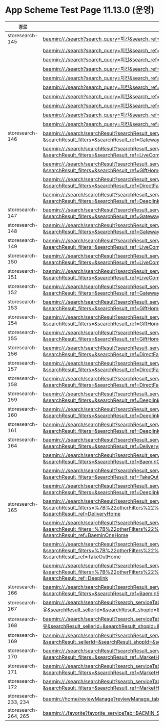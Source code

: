 # App Scheme Test Page 11.13.0 (운영)

<html>
  <head></head>
  <body>
    <table class="table table-striped">
    <thead>
    <tr>
        <th scope="col">경로</th>
        <th scope="col">App Scheme</th>
    </tr>
    </thead>
    <tbody>
    <tr>
        <td>
            storesearch-145
        </td>
        <td>
          <a class="baeminScheme" href="baemin://./search?search_query=치킨&search_ref=Gateway">baemin://./search?search_query=치킨&search_ref=Gateway</a>
        </td>
    </tr>
    <tr>
        <td>
        </td>
        <td>
          <a class="baeminScheme" href="baemin://./search?search_query=치킨&search_ref=DeliveryHome">baemin://./search?search_query=치킨&search_ref=DeliveryHome</a>
        </td>
    </tr>
    <tr>
        <td>
        </td>
        <td>
          <a class="baeminScheme" href="baemin://./search?search_query=치킨&search_ref=TakeOutHome">baemin://./search?search_query=치킨&search_ref=TakeOutHome</a>
        </td>
    </tr>
    <tr>
        <td>
        </td>
        <td>
          <a class="baeminScheme" href="baemin://./search?search_query=치킨&search_ref=MarketHome">baemin://./search?search_query=치킨&search_ref=MarketHome</a>
        </td>
    </tr>
    <tr>
        <td>
        </td>
        <td>
          <a class="baeminScheme" href="baemin://./search?search_query=치킨&search_ref=LiveCommerceHome">baemin://./search?search_query=치킨&search_ref=LiveCommerceHome</a>
        </td>
    </tr>
    <tr>
        <td>
        </td>
        <td>
          <a class="baeminScheme" href="baemin://./search?search_query=치킨&search_ref=GiftHome">baemin://./search?search_query=치킨&search_ref=GiftHome</a>
        </td>
    </tr>
    <tr>
        <td>
        </td>
        <td>
          <a class="baeminScheme" href="baemin://./search?search_query=치킨&search_ref=DirectFarmHome">baemin://./search?search_query=치킨&search_ref=DirectFarmHome</a>
        </td>
    </tr>
    <tr>
        <td>
        </td>
        <td>
          <a class="baeminScheme" href="baemin://./search?search_query=치킨&search_ref=Deeplink">baemin://./search?search_query=치킨&search_ref=Deeplink</a>
        </td>
    </tr>
    <tr>
        <td>
        </td>
        <td>
          <a class="baeminScheme" href="baemin://./search?search_query=치킨&search_ref=BaeminOneHome">baemin://./search?search_query=치킨&search_ref=BaeminOneHome</a>
        </td>
    </tr>
    <tr>
        <td>
        </td>
        <td>
          <a class="baeminScheme" href="baemin://./search?search_query=치킨&search_ref=BaeminStoreHome">baemin://./search?search_query=치킨&search_ref=BaeminStoreHome</a>
        </td>
    </tr>
    <tr>
        <td>
            storesearch-146
        </td>
        <td>
          <a class="baeminScheme" href="baemin://./search/searchResult?searchResult_serviceTab=ALL&searchResult_query=치킨&searchResult_filters=&searchResult_ref=Gateway">baemin://./search/searchResult?searchResult_serviceTab=ALL&searchResult_query=치킨&searchResult_filters=&searchResult_ref=Gateway</a>
        </td>
    </tr>
    <tr>
        <td>
        </td>
        <td>
          <a class="baeminScheme" href="baemin://./search/searchResult?searchResult_serviceTab=ALL&searchResult_query=치킨&searchResult_filters=&searchResult_ref=LiveCommerceHome">baemin://./search/searchResult?searchResult_serviceTab=ALL&searchResult_query=치킨&searchResult_filters=&searchResult_ref=LiveCommerceHome</a>
        </td>
    </tr>
    <tr>
        <td>
        </td>
        <td>
          <a class="baeminScheme" href="baemin://./search/searchResult?searchResult_serviceTab=ALL&searchResult_query=치킨&searchResult_filters=&searchResult_ref=GiftHome">baemin://./search/searchResult?searchResult_serviceTab=ALL&searchResult_query=치킨&searchResult_filters=&searchResult_ref=GiftHome</a>
        </td>
    </tr>
    <tr>
        <td>
        </td>
        <td>
          <a class="baeminScheme" href="baemin://./search/searchResult?searchResult_serviceTab=ALL&searchResult_query=치킨&searchResult_filters=&searchResult_ref=DirectFarmHome">baemin://./search/searchResult?searchResult_serviceTab=ALL&searchResult_query=치킨&searchResult_filters=&searchResult_ref=DirectFarmHome</a>
        </td>
    </tr>
    <tr>
        <td>
        </td>
        <td>
          <a class="baeminScheme" href="baemin://./search/searchResult?searchResult_serviceTab=ALL&searchResult_query=치킨&searchResult_filters=&searchResult_ref=Deeplink">baemin://./search/searchResult?searchResult_serviceTab=ALL&searchResult_query=치킨&searchResult_filters=&searchResult_ref=Deeplink</a>
        </td>
    </tr>
    <tr>
        <td>
            storesearch-147
        </td>
        <td>
          <a class="baeminScheme" href="baemin://./search/searchResult?searchResult_serviceTab=ALL&searchResult_query=피자헛&searchResult_filters=&searchResult_ref=Gateway">baemin://./search/searchResult?searchResult_serviceTab=ALL&searchResult_query=피자헛&searchResult_filters=&searchResult_ref=Gateway</a>
        </td>
    </tr>
    <tr>
        <td>
            storesearch-148
        </td>
        <td>
          <a class="baeminScheme" href="baemin://./search/searchResult?searchResult_serviceTab=ALL&searchResult_query=신발&searchResult_filters=&searchResult_ref=Gateway">baemin://./search/searchResult?searchResult_serviceTab=ALL&searchResult_query=신발&searchResult_filters=&searchResult_ref=Gateway</a>
        </td>
    </tr>
    <tr>
        <td>
            storesearch-149
        </td>
        <td>
          <a class="baeminScheme" href="baemin://./search/searchResult?searchResult_serviceTab=ALL&searchResult_query=올가&searchResult_filters=&searchResult_ref=LiveCommerceHome">baemin://./search/searchResult?searchResult_serviceTab=ALL&searchResult_query=올가&searchResult_filters=&searchResult_ref=LiveCommerceHome</a>
        </td>
    </tr>
    <tr>
        <td>
            storesearch-150
        </td>
        <td>
          <a class="baeminScheme" href="baemin://./search/searchResult?searchResult_serviceTab=ALL&searchResult_query=피자헛&searchResult_filters=&searchResult_ref=LiveCommerceHome">baemin://./search/searchResult?searchResult_serviceTab=ALL&searchResult_query=피자헛&searchResult_filters=&searchResult_ref=LiveCommerceHome</a>
        </td>
    </tr>
    <tr>
        <td>
            storesearch-151
        </td>
        <td>
          <a class="baeminScheme" href="baemin://./search/searchResult?searchResult_serviceTab=ALL&searchResult_query=신발&searchResult_filters=&searchResult_ref=LiveCommerceHome">baemin://./search/searchResult?searchResult_serviceTab=ALL&searchResult_query=신발&searchResult_filters=&searchResult_ref=LiveCommerceHome</a>
        </td>
    </tr>
    <tr>
        <td>
            storesearch-152
        </td>
        <td>
          <a class="baeminScheme" href="baemin://./search/searchResult?searchResult_serviceTab=ALL&searchResult_query=올가&searchResult_filters=&searchResult_ref=Gateway">baemin://./search/searchResult?searchResult_serviceTab=ALL&searchResult_query=올가&searchResult_filters=&searchResult_ref=Gateway</a>
        </td>
    </tr>
    <tr>
        <td>
            storesearch-153
        </td>
        <td>
          <a class="baeminScheme" href="baemin://./search/searchResult?searchResult_serviceTab=ALL&searchResult_query=피자헛&searchResult_filters=&searchResult_ref=GiftHome">baemin://./search/searchResult?searchResult_serviceTab=ALL&searchResult_query=피자헛&searchResult_filters=&searchResult_ref=GiftHome</a>
        </td>
    </tr>
    <tr>
        <td>
            storesearch-154
        </td>
        <td>
          <a class="baeminScheme" href="baemin://./search/searchResult?searchResult_serviceTab=ALL&searchResult_query=신발&searchResult_filters=&searchResult_ref=GiftHome">baemin://./search/searchResult?searchResult_serviceTab=ALL&searchResult_query=신발&searchResult_filters=&searchResult_ref=GiftHome</a>
        </td>
    </tr>
    <tr>
        <td>
            storesearch-155
        </td>
        <td>
          <a class="baeminScheme" href="baemin://./search/searchResult?searchResult_serviceTab=ALL&searchResult_query=올가&searchResult_filters=&searchResult_ref=GiftHome">baemin://./search/searchResult?searchResult_serviceTab=ALL&searchResult_query=올가&searchResult_filters=&searchResult_ref=GiftHome</a>
        </td>
    </tr>
    <tr>
        <td>
            storesearch-156
        </td>
        <td>
          <a class="baeminScheme" href="baemin://./search/searchResult?searchResult_serviceTab=ALL&searchResult_query=피자헛&searchResult_filters=&searchResult_ref=DirectFarmHome">baemin://./search/searchResult?searchResult_serviceTab=ALL&searchResult_query=피자헛&searchResult_filters=&searchResult_ref=DirectFarmHome</a>
        </td>
    </tr>
    <tr>
        <td>
            storesearch-157
        </td>
        <td>
          <a class="baeminScheme" href="baemin://./search/searchResult?searchResult_serviceTab=ALL&searchResult_query=신발&searchResult_filters=&searchResult_ref=DirectFarmHome">baemin://./search/searchResult?searchResult_serviceTab=ALL&searchResult_query=신발&searchResult_filters=&searchResult_ref=DirectFarmHome</a>
        </td>
    </tr>
    <tr>
        <td>
            storesearch-158
        </td>
        <td>
          <a class="baeminScheme" href="baemin://./search/searchResult?searchResult_serviceTab=ALL&searchResult_query=올가&searchResult_filters=&searchResult_ref=DirectFarmHome">baemin://./search/searchResult?searchResult_serviceTab=ALL&searchResult_query=올가&searchResult_filters=&searchResult_ref=DirectFarmHome</a>
        </td>
    </tr>
    <tr>
        <td>
            storesearch-159
        </td>
        <td>
          <a class="baeminScheme" href="baemin://./search/searchResult?searchResult_serviceTab=ALL&searchResult_query=피자헛&searchResult_filters=&searchResult_ref=Deeplink">baemin://./search/searchResult?searchResult_serviceTab=ALL&searchResult_query=피자헛&searchResult_filters=&searchResult_ref=Deeplink</a>
        </td>
    </tr>
    <tr>
        <td>
            storesearch-160
        <td>
          <a class="baeminScheme" href="baemin://./search/searchResult?searchResult_serviceTab=ALL&searchResult_query=신발&searchResult_filters=&searchResult_ref=Deeplink">baemin://./search/searchResult?searchResult_serviceTab=ALL&searchResult_query=신발&searchResult_filters=&searchResult_ref=Deeplink</a>
        </td>
    </tr>
    <tr>
        <td>
            storesearch-161
        </td>
        <td>
          <a class="baeminScheme" href="baemin://./search/searchResult?searchResult_serviceTab=ALL&searchResult_query=올가&searchResult_filters=&searchResult_ref=Deeplink">baemin://./search/searchResult?searchResult_serviceTab=ALL&searchResult_query=올가&searchResult_filters=&searchResult_ref=Deeplink</a>
        </td>
    </tr>
    <tr>
        <td>
            storesearch-164
        </td>
        <td>
          <a class="baeminScheme" href="baemin://./search/searchResult?searchResult_serviceTab=BAEMIN&searchResult_query=치킨&searchResult_filters=&searchResult_ref=DeliveryHome">baemin://./search/searchResult?searchResult_serviceTab=BAEMIN&searchResult_query=치킨&searchResult_filters=&searchResult_ref=DeliveryHome</a>
        </td>
    </tr>
    <tr>
        <td>
        </td>
        <td>
          <a class="baeminScheme" href="baemin://./search/searchResult?searchResult_serviceTab=BAEMIN&searchResult_query=치킨&searchResult_filters=&searchResult_ref=BaeminOneHome">baemin://./search/searchResult?searchResult_serviceTab=BAEMIN&searchResult_query=치킨&searchResult_filters=&searchResult_ref=BaeminOneHome</a>
        </td>
    </tr>
    <tr>
        <td>
        </td>
        <td>
          <a class="baeminScheme" href="baemin://./search/searchResult?searchResult_serviceTab=BAEMIN&searchResult_query=치킨&searchResult_filters=&searchResult_ref=TakeOutHome">baemin://./search/searchResult?searchResult_serviceTab=BAEMIN&searchResult_query=치킨&searchResult_filters=&searchResult_ref=TakeOutHome</a>
        </td>
    </tr>
    <tr>
        <td>
        </td>
        <td>
          <a class="baeminScheme" href="baemin://./search/searchResult?searchResult_serviceTab=BAEMIN&searchResult_query=치킨&searchResult_filters=&searchResult_ref=Deeplink">baemin://./search/searchResult?searchResult_serviceTab=BAEMIN&searchResult_query=치킨&searchResult_filters=&searchResult_ref=Deeplink</a>
        </td>
    </tr>
    <tr>
        <td>
            storesearch-165
        </td>
        <td>
          <a class="baeminScheme" href="baemin://./search/searchResult?searchResult_serviceTab=BAEMIN&searchResult_query=치킨&searchResult_filters=%7B%22otherFilters%22%3A%5B%7B%22code%22%3A%22OTHER__BAEMIN_ORDER%22%7D%5D%7D%0A &searchResult_ref=DeliveryHome">baemin://./search/searchResult?searchResult_serviceTab=BAEMIN&searchResult_query=치킨&searchResult_filters=%7B%22otherFilters%22%3A%5B%7B%22code%22%3A%22OTHER__BAEMIN_ORDER%22%7D%5D%7D%0A &searchResult_ref=DeliveryHome</a>
        </td>
    </tr>
    <tr>
        <td>
        </td>
        <td>
          <a class="baeminScheme" href="baemin://./search/searchResult?searchResult_serviceTab=BAEMIN&searchResult_query=치킨&searchResult_filters=%7B%22otherFilters%22%3A%5B%7B%22code%22%3A%22OTHER__BAEMIN_ORDER%22%7D%5D%7D%0A &searchResult_ref=BaeminOneHome">baemin://./search/searchResult?searchResult_serviceTab=BAEMIN&searchResult_query=치킨&searchResult_filters=%7B%22otherFilters%22%3A%5B%7B%22code%22%3A%22OTHER__BAEMIN_ORDER%22%7D%5D%7D%0A &searchResult_ref=BaeminOneHome</a>
        </td>
    </tr>
    <tr>
        <td>
        </td>
        <td>
          <a class="baeminScheme" href="baemin://./search/searchResult?searchResult_serviceTab=BAEMIN&searchResult_query=치킨&searchResult_filters=%7B%22otherFilters%22%3A%5B%7B%22code%22%3A%22OTHER__BAEMIN_ORDER%22%7D%5D%7D%0A &searchResult_ref=TakeOutHome">baemin://./search/searchResult?searchResult_serviceTab=BAEMIN&searchResult_query=치킨&searchResult_filters=%7B%22otherFilters%22%3A%5B%7B%22code%22%3A%22OTHER__BAEMIN_ORDER%22%7D%5D%7D%0A &searchResult_ref=TakeOutHome</a>
        </td>
    </tr>
    <tr>
        <td>
        </td>
        <td>
          <a class="baeminScheme" href="baemin://./search/searchResult?searchResult_serviceTab=BAEMIN&searchResult_query=치킨&searchResult_filters=%7B%22otherFilters%22%3A%5B%7B%22code%22%3A%22OTHER__BAEMIN_ORDER%22%7D%5D%7D%0A &searchResult_ref=Deeplink">baemin://./search/searchResult?searchResult_serviceTab=BAEMIN&searchResult_query=치킨&searchResult_filters=%7B%22otherFilters%22%3A%5B%7B%22code%22%3A%22OTHER__BAEMIN_ORDER%22%7D%5D%7D%0A &searchResult_ref=Deeplink</a>
        </td>
    </tr>
    <tr>
        <td>
            storesearch-166
        </td>
        <td>
          <a class="baeminScheme" href="baemin://./search/searchResult?searchResult_serviceTab=BAEMIN_STORE&searchResult_query=우유&searchResult_filters=&searchResult_ref=BaeminStoreHome">baemin://./search/searchResult?searchResult_serviceTab=BAEMIN_STORE&searchResult_query=우유&searchResult_filters=&searchResult_ref=BaeminStoreHome</a>
        </td>
    </tr>
    <tr>
        <td>
            storesearch-167
        </td>
        <td>
          <a class="baeminScheme" href="baemin://./search/searchResult?search_serviceTab=BAEMIN_STORE&searchResult_serviceTab=BAEMIN_STORE&searchResult_query=우유&searchResult_sellerId=&searchResult_shopId=&searchResult_ref=BaeminStoreHome">baemin://./search/searchResult?search_serviceTab=BAEMIN_STORE&searchResult_serviceTab=BAEMIN_STORE&searchResult_query=우유&searchResult_sellerId=&searchResult_shopId=&searchResult_ref=BaeminStoreHome</a>
        </td>
    </tr>
    <tr>
        <td>
            storesearch-168
        </td>
        <td>
          <a class="baeminScheme" href="baemin://./search/searchResult?search_serviceTab=BAEMIN_STORE&searchResult_serviceTab=BAEMIN_STORE&searchResult_query=우유&searchResult_sellerId=&searchResult_shopId=&searchResult_ref=BaeminStoreHome">baemin://./search/searchResult?search_serviceTab=BAEMIN_STORE&searchResult_serviceTab=BAEMIN_STORE&searchResult_query=우유&searchResult_sellerId=&searchResult_shopId=&searchResult_ref=BaeminStoreHome</a>
        </td>
    </tr>
    <tr>
        <td>
            storesearch-169
        </td>
        <td>
          <a class="baeminScheme" href="baemin://./search/searchResult?searchResult_serviceTab=BAEMIN_STORE&searchResult_query=우유&searchResult_sellerId=&searchResult_shopId=&searchResult_ref=BaeminStoreHome">baemin://./search/searchResult?searchResult_serviceTab=BAEMIN_STORE&searchResult_query=우유&searchResult_sellerId=&searchResult_shopId=&searchResult_ref=BaeminStoreHome</a>
        </td>
    </tr>
    <tr>
        <td>
            storesearch-170
        </td>
        <td>
          <a class="baeminScheme" href="baemin://./search/searchResult?searchResult_serviceTab=BMART&searchResult_query=샴푸&searchResult_filters=&searchResult_ref=MarketHome">baemin://./search/searchResult?searchResult_serviceTab=BMART&searchResult_query=샴푸&searchResult_filters=&searchResult_ref=MarketHome</a>
        </td>
    </tr>
    <tr>
        <td>
            storesearch-171
        </td>
        <td>
          <a class="baeminScheme" href="baemin://./search/searchResult?search_serviceTab=BAEMIN_STORE&searchResult_serviceTab=BMART&searchResult_query=치킨&searchResult_filters=&searchResult_ref=MarketHome">baemin://./search/searchResult?search_serviceTab=BAEMIN_STORE&searchResult_serviceTab=BMART&searchResult_query=치킨&searchResult_filters=&searchResult_ref=MarketHome</a>
        </td>
    </tr>
    <tr>
        <td>
            storesearch-172
        </td>
        <td>
          <a class="baeminScheme" href="baemin://./search/searchResult?search_serviceTab=BAEMIN_STORE&searchResult_serviceTab=BMART&searchResult_query=치킨&searchResult_filters=&searchResult_ref=MarketHome">baemin://./search/searchResult?search_serviceTab=BAEMIN_STORE&searchResult_serviceTab=BMART&searchResult_query=치킨&searchResult_filters=&searchResult_ref=MarketHome</a>
        </td>
    </tr>
    <tr>
        <td>
            storesearch-233, 234
        </td>
        <td>
          <a class="baeminScheme" href="baemin://home/reviewManage?reviewManage_tab=BAEMIN_STORE">baemin://home/reviewManage?reviewManage_tab=BAEMIN_STORE</a>
        </td>
    </tr>
    <tr>
        <td>
            storesearch-264, 265
        </td>
        <td>
          <a class="baeminScheme" href="baemin://./favorite?favorite_serviceTab=BAEMIN_STORE">baemin://./favorite?favorite_serviceTab=BAEMIN_STORE</a>
        </td>
    </tr>
